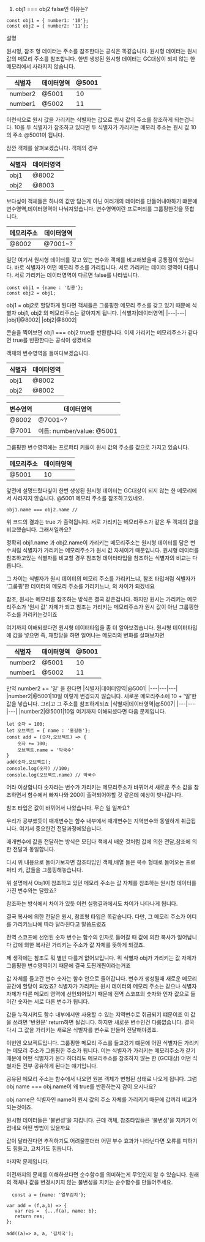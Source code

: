 1.  obj1 === obj2 false인 이유는?

```
const obj1 = { number1: '10'};
const obj2 = { number2: '11'};
```

설명

원시형, 참조 형 데이터는 주소를 참조한다는 공식은 똑같습니다.
원시형 데이터는 원시 값의 메모리 주소를 참조합니다.
한번 생성된 원시형 데이터는 GC대상이 되지 않는 한 메모리에서 사라지지 않습니다.

| 식별자  | 데이터영역 | @5001 |
| ------- | ---------- | ----- |
| number2 | @5001      | 10    |
| number1 | @5002      | 11    |

이런식으로 원시 값을 가리키는 식별자는 값으로 원시 값의 주소를 참조하게 되는겁니다.
10을 두 식별자가 참조하고 있다면 두 식별자가 가리키는 메모리 주소는 원시 값 10의 주소
@5001이 됩니다.

잠깐 객체를 살펴보겠습니다.
객체의 경우

| 식별자 | 데이터영역 |
| ------ | ---------- |
| obj1   | @8002      |
| obj2   | @8003      |

보다싶이 객체들은 하나의 값만 담는게 아닌 여러개의 데이터를 만들어내야하기 떄문에
변수영역,데이터영역이 나눠져있습니다. 변수영역이란 프로퍼티를 그룹핑한것을 뜻합니다.

| 메모리주소 | 데이터영역 |
| ---------- | ---------- |
| @8002      | @7001~?    |

일단 여기서 원시형 데이터를 갖고 있는 변수와 객체를 비교해봤을때 공통점이 있습니다.
바로 식별자가 어떤 메모리 주소를 가리킵니다.
서로 가리키는 데이터 영역이 다릅니다.
서로 가리키는 데이터영역이 다르면 false를 나타냅니다.

```
const obj1 = {name : '킹콩'};
const obj2 = obj1;
```

obj1 = obj2로 할당하게 된다면 객체들은 그룹핑한 메모리 주소를 갖고 있기 때문에
식별자 obj1, obj2 의 메모리주소는 같아지게 됩니다.
|식별자|데이터영역|
|---|---|
|obj1|@8002|
|obj2|@8002|

콘솔을 찍어보면 obj1 === obj2 true를 반환합니다.
이제 가리키는 메모리주소가 같다면 true를 반환한다는 공식이 생겼네요

객체의 변수영역을 들여다보겠습니다.

| 식별자 | 데이터영역 |
| ------ | ---------- |
| obj1   | @8002      |
| obj2   | @8002      |

| 변수영역 | 데이터영역                |
| -------- | ------------------------- |
| @8002    | @7001~?                   |
| @7001    | 이름: number/value: @5001 |

그룹핑한 변수영역에는 프로퍼티 키들이 원시 값의 주소를 값으로 가지고 있습니다.

| 메모리주소 | 데이터영역 |
| ---------- | ---------- |
| @5001      | 10         |

앞전에 설명드렸다싶이
한번 생성된 원시형 데이터는 GC대상이 되지 않는 한 메모리에서 사라지지 않습니다.
@5001 메모리 주소를 참조하고있네요.

```
obj1.name === obj2.name //
```

위 코드의 결과는 true 가 출력됩니다.
서로 가리키는 메모리주소가 같은 두 객체의 값을 비교했습니다.
그래서일까요?

정확히 obj1.name 과 obj2.name이 가리키는 메모리주소는 원시형 데이터를 담은 변수처럼
식별자가 가리키는 메모리주소가 원시 값 자체이기 때문입니다.
원시형 데이터를 참조하고있는 식별자를 비교할 경우 참조형 데이터타입을 참조하는
식별자의 비교는 다릅니다.

그 차이는 식별자가 원시 데이터의 메모리 주소를 가리키느냐,
참조 타입처럼 식별자가 '그룹핑'한 데이터의 메모리 주소를 가리키느냐, 의 차이가 되겠네요

참조, 원시는 메모리를 참조하는 방식은 결국 같은겁니다.
하지만 원시는 가리키는 메모리주소가 '원시 값' 자체가 되고
참조는 가리키는 메모리주소가 원시 값이 아닌 그룹핑한 주소를 가리키는것이죠

여기까지 이해되셨다면 원시형 데이터타입을 좀 더 알아보겠습니다.
원시형 데이터타입에 값을 넣으면 즉, 재할당을 하면 일어나는 메모리의 변화를 살펴보자면

| 식별자  | 데이터영역 | @5001 |
| ------- | ---------- | ----- |
| number2 | @5001      | 10    |
| number1 | @5002      | 11    |

만약 number2 += '일' 을 한다면
|식별자|데이터영역|@5001|
|---|---|---|
|number2|@5001|10일
이렇게 변경되지 않습니다. 새로운 메모리주소에 10 + '일'한 값을 넣습니다.
그리고 그 주소를 참조하게되죠
|식별자|데이터영역|@5007|
|---|---|---|
|number2|@5001|10일
여기까지 이해되셨다면 다음 문제입니다.

```
let 숫자 = 100;
let 오브젝트 = { name : '홍길동'};
const add = (숫자,오브젝트) => {
    숫자 += 100;
    오브젝트.name = '막국수'
}
add(숫자,오브젝트);
console.log(숫자) //100;
console.log(오브젝트.name) // 막국수

```

어라 이상합니다 숫자라는 변수가 가리키는 메모리주소가 바뀌어서 새로운 주소 값을
참조하면서 함수에서 빠져나와 200이 출력되어야할 것 같은데 예상이 빗나갑니다.

참조 타입은 값이 바뀌어서 나왔습니다. 무슨 일 일까요?

우리가 공부했듯이 매개변수는 함수 내부에서 매개변수는 지역변수와 동일하게 취급됩니다.
여기서 중요한건 전달과정에있습니다.

매개변수에 값을 전달하는 방식은 모딥다 책에서 배운 것처럼
값에 의한 전달,참조에 의한 전달과 동일합니다.

다시 위 내용으로 돌아가보자면 참조타입인 객체,배열 들은
복수 형태로 들어오는 프로퍼티 키, 값들을 그룹핑해놓습니다.

위 설명에서 Obj1이 참조하고 있던 메모리 주소는 값 자체를 참조하는
원시형 데이터를 가진 변수와는 달랐죠?

참조하는 방식에서 차이가 있듯 이런 실행결과에서도 차이가 나타나게 됩니다.

결국 복사에 의한 전달은 원시, 참조형 타입은 똑같습니다.
다만, 그 메모리 주소가 어디를 가리키느냐에 따라 달라진다고 말씀드렸죠

전역 스코프에 선언된 숫자 변수는 함수의 인자로 들어갈 때
값에 의한 복사가 일어납니다
값에 의한 복사란 가리키는 주소가 값 자체를 뜻하게 되겠죠.

제 생각에는 참조도 뭐 별반 다를거 없어보입니다.
위 식별자 obj가 가리키는 값 자체가 그룹핑한 변수영역이기 때문에
결국 도찐개찐이라는거죠

값 자체를 들고간 변수 숫자는 함수 안으로 들어갑니다.
변수가 생성될때 새로운 메모리 공간에 할당이 되었죠?
식별자가 가리키는 원시 데이터의 메모리 주소는 같으나
식별자 자체가 다른 메모리 영역에 선언되어있기 때문에
전역 스코프의 숫자와 인자 값으로 들어간 숫자는 서로 다른 변수가 됩니다.

값을 누적시켜도 함수 내부에서만 사용할 수 있는 지역변수로 취급되기 떄문이죠
이 값을 쓰려면 '반환문' return하면 될겁니다. 하지만 새로운 변수인건 다름없습니다.
결국 다시 그 값을 가리키는 새로운 식별자를 변수로 만들어 전달해야겠죠.

이번엔 오브젝트입니다.
그룹핑한 메모리 주소를 들고갔기 떄문에
어떤 식별자든 가리키는 메모리 주소가 그룹핑한 주소가 됩니다.
이는 식별자가 가리키는 메모리주소가 같기 때문에
어떤 식별자가 온다 하더라도 메모리주소를 참조하지 않는 한 (GC대상)
어떤 식별자든 전부 공유하게 된다는 얘기입니다.

공유된 메모리 주소는 함수에서 나오면 원본 객체가 변형된 상태로 나오게 됩니다.
그럼 obj.name === obj.name이 왜 true를 반환하는지 감이 오시나요?

obj.name은 식별자인 name이 원시 값의 주소 자체를 가리키기 때문에
값끼리 비교가 되는것이죠.

원시형 데이터들은 '불변성'을 지킵니다.
근데 객체, 참조타입들은 '불변성'을 지키기 어렵네요 어떤 방법이 있을까요

값이 달라진다면 추적하기도 어려울뿐더러 어떤 부수 효과가 나타난다면
오류를 피하기도 힘들고, 고치기도 힘듭니다.

마지막 문제입니다.

이전까지의 문제를 이해하셨다면 순수함수를 의미하는게 무엇인지 알 수 있습니다.
원래의 객체나 값을 변경시키지 않는 불변성을 지키는 순수함수를 만들어주세요.

```
  const a = {name: '열무김치'};

var add = (f,a,b) => {
   var res =  {...f(a), name: b};
   return res;
};

add((a)=> a, a, '김치국');

```

